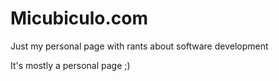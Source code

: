 Micubiculo.com
=================

Just my personal page with rants about software development

It's mostly a personal page ;)
